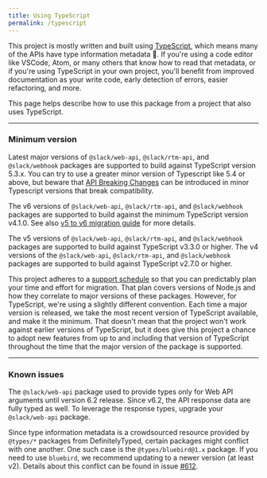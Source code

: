 ```yaml
---
title: Using TypeScript
permalink: /typescript
---
```


This project is mostly written and built using [TypeScript](https://www.typescriptlang.org/), which means many of the APIs have type information metadata 🎉. If you're using a code editor like VSCode, Atom, or many others that know how to read that metadata, or if you're using TypeScript in your own project, you'll benefit from improved documentation as your write code, early detection of errors, easier refactoring, and more.

This page helps describe how to use this package from a project that also uses TypeScript.

---

### Minimum version

Latest major versions of `@slack/web-api`, `@slack/rtm-api`, and `@slack/webhook` packages are supported to build against TypeScript version 5.3.x. You can try to use a greater minor version of Typescript like 5.4 or above, but beware that [API Breaking Changes](https://github.com/microsoft/TypeScript/wiki/API-Breaking-Changes) can be introduced in minor Typescript versions that break compatibility.

The v6 versions of `@slack/web-api`, `@slack/rtm-api`, and `@slack/webhook` packages are supported to build against the minimum TypeScript version v4.1.0. See also [v5 to v6 migration guide](/tutorials/migrating-to-v6) for more details.

The v5 versions of `@slack/web-api`, `@slack/rtm-api`, and `@slack/webhook` packages are supported to build against TypeScript v3.3.0 or higher. The v4 versions of the `@slack/web-api`, `@slack/rtm-api`, and `@slack/webhook` packages are supported to build against TypeScript v2.7.0 or higher.

This project adheres to a [support schedule](https://github.com/slackapi/node-slack-sdk/wiki/Support-Schedule) so that you can predictably plan your time and effort for migration. That plan covers versions of Node.js and how they correlate to major versions of these packages. However, for TypeScript, we're using a slightly different convention. Each time a major version is released, we take the most recent version of TypeScript available, and make it the minimum. That doesn't mean that the project won't work against earlier versions of TypeScript, but it does give this project a chance to adopt new features from up to and including that version of TypeScript throughout the time that the major version of the package is supported.

---

### Known issues

The `@slack/web-api` package used to provide types only for Web API arguments until version 6.2 release. Since v6.2, the API response data are fully typed as well. To leverage the response types, upgrade your `@slack/web-api` package.

Since type information metadata is a crowdsourced resource provided by `@types/*` packages from DefinitelyTyped, certain packages might conflict with one another. One such case is the `@types/bluebird@1.x` package. If you need to use `bluebird`, we recommend updating to a newer version (at least v2). Details about this conflict can be found in issue [#612](https://github.com/slackapi/node-slack-sdk/issues/612).
